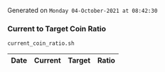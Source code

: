 Generated on `Monday 04-October-2021 at 08:42:30`

### Current to Target Coin Ratio
`current_coin_ratio.sh`

Date|Current|Target|Ratio
---|---|---|---
